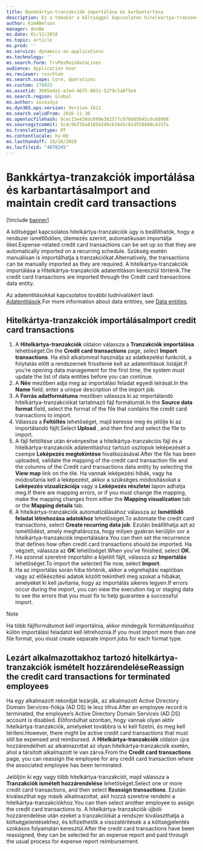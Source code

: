 ```yaml
---
title: Bankkártya-tranzakciók importálása és karbantartása
description: Ez a témakör a költséggel kapcsolatos hitelkártya-tranzakciók importálását és karbantartását ismerteti. Ezek a tranzakciók úgy állíthatók be, hogy ismétlődő ütemezésben automatikusan importálásra kerülnek, illetve szükség esetén kézzel is importálhatók.
author: KimANelson
manager: AnnBe
ms.date: 01/12/2018
ms.topic: article
ms.prod: ''
ms.service: dynamics-ax-applications
ms.technology: ''
ms.search.form: TrvPbsMainDataLines
audience: Application User
ms.reviewer: roschlom
ms.search.scope: Core, Operations
ms.custom: 274023
ms.assetid: 3605eda1-a7ed-4675-8031-5279c5a8f5e4
ms.search.region: Global
ms.author: suvaidya
ms.dyn365.ops.version: Version 1611
ms.search.validFrom: 2016-11-30
ms.openlocfilehash: 6cec15e436bc699e361577c970dd5845c6c68908
ms.sourcegitcommit: 5c4c9bf3ba018562d6cb3443c01d550489c415fa
ms.translationtype: HT
ms.contentlocale: hu-HU
ms.lasthandoff: 10/16/2020
ms.locfileid: "4078245"
---
```

# <a name="import-and-maintain-credit-card-transactions"></a><span data-ttu-id="d5aa7-104">Bankkártya-tranzakciók importálása és karbantartása</span><span class="sxs-lookup"><span data-stu-id="d5aa7-104">Import and maintain credit card transactions</span></span>

[!include [banner](../includes/banner.md)]

<span data-ttu-id="d5aa7-105">A költséggel kapcsolatos hitelkártya-tranzakciók úgy is beállíthatók, hogy a rendszer ismétlődően, ütemezés szerint, automatikusan importálja őket.</span><span class="sxs-lookup"><span data-stu-id="d5aa7-105">Expense-related credit card transactions can be set up so that they are automatically imported on a recurring schedule.</span></span> <span data-ttu-id="d5aa7-106">Szükség esetén manuálisan is importálhatja a tranzakciókat.</span><span class="sxs-lookup"><span data-stu-id="d5aa7-106">Alternatively, the transactions can be manually imported as they are required.</span></span> <span data-ttu-id="d5aa7-107">A hitelkártya-tranzakciók importálása a Hitelkártya-tranzakciók adatentitáson keresztül történik.</span><span class="sxs-lookup"><span data-stu-id="d5aa7-107">The credit card transactions are imported through the Credit card transactions data entity.</span></span>

<span data-ttu-id="d5aa7-108">Az adatentitásokkal kapcsolatos további tudnivalókért lásd: [Adatentitások](https://docs.microsoft.com/dynamics365/fin-ops-core/dev-itpro/data-entities/data-entities).</span><span class="sxs-lookup"><span data-stu-id="d5aa7-108">For more information about data entities, see [Data entities](https://docs.microsoft.com/dynamics365/fin-ops-core/dev-itpro/data-entities/data-entities).</span></span>

## <a name="import-credit-card-transactions"></a><span data-ttu-id="d5aa7-109">Hitelkártya-tranzakciók importálása</span><span class="sxs-lookup"><span data-stu-id="d5aa7-109">Import credit card transactions</span></span>

1. <span data-ttu-id="d5aa7-110">A **Hitelkártya-tranzakciók** oldalon válassza a **Tranzakciók importálása** lehetőséget.</span><span class="sxs-lookup"><span data-stu-id="d5aa7-110">On the **Credit card transactions** page, select **Import transactions**.</span></span> <span data-ttu-id="d5aa7-111">Ha első alkalommal használja az adatkezelési funkciót, a folytatás előtt a rendszernek frissítenie kell az adatentitások listáját.</span><span class="sxs-lookup"><span data-stu-id="d5aa7-111">If you’re opening data management for the first time, the system must update the list of data entities before you can continue.</span></span>
2. <span data-ttu-id="d5aa7-112">A **Név** mezőben adja meg az importálási feladat egyedi leírását.</span><span class="sxs-lookup"><span data-stu-id="d5aa7-112">In the **Name** field, enter a unique description of the import job.</span></span>
3. <span data-ttu-id="d5aa7-113">A **Forrás adatformátuma** mezőben válassza ki az importálandó hitelkártya-tranzakciókat tartalmazó fájl formátumát.</span><span class="sxs-lookup"><span data-stu-id="d5aa7-113">In the **Source data format** field, select the format of the file that contains the credit card transactions to import.</span></span>
4. <span data-ttu-id="d5aa7-114">Válassza a **Feltöltés** lehetőséget, majd keresse meg és jelölje ki az importálandó fájlt.</span><span class="sxs-lookup"><span data-stu-id="d5aa7-114">Select **Upload** , and then find and select the file to import.</span></span>
5. <span data-ttu-id="d5aa7-115">A fájl feltöltése után érvényesítse a hitelkártya-tranzakciós fájl és a hitelkártya-tranzakciók adatentitáshoz tartozó oszlopok leképezését a csempe **Leképezés megtekintése** hivatkozásával.</span><span class="sxs-lookup"><span data-stu-id="d5aa7-115">After the file has been uploaded, validate the mapping of the credit card transaction file and the columns of the Credit card transactions data entity by selecting the **View map** link on the tile.</span></span> <span data-ttu-id="d5aa7-116">Ha vannak leképezési hibák, vagy ha módosítania kell a leképezést, akkor a szükséges módosításokat a **Leképezés vizualizációja** vagy a **Leképezés részletei** lapon adhatja meg.</span><span class="sxs-lookup"><span data-stu-id="d5aa7-116">If there are mapping errors, or if you must change the mapping, make the mapping changes from either the **Mapping visualization** tab or the **Mapping details** tab.</span></span>
6. <span data-ttu-id="d5aa7-117">A hitelkártya-tranzakciók automatizálásához válassza az **Ismétlődő feladat létrehozása adatokhoz** lehetőséget.</span><span class="sxs-lookup"><span data-stu-id="d5aa7-117">To automate the credit card transactions, select **Create recurring data job**.</span></span> <span data-ttu-id="d5aa7-118">Ezután beállíthatja azt az ismétlődést, amely meghatározza, hogy milyen gyakran kerüljön sor a hitelkártya-tranzakciók importálására.</span><span class="sxs-lookup"><span data-stu-id="d5aa7-118">You can then set the recurrence that defines how often credit card transactions should be imported.</span></span> <span data-ttu-id="d5aa7-119">Ha végzett, válassza az **OK** lehetőséget.</span><span class="sxs-lookup"><span data-stu-id="d5aa7-119">When you’ve finished, select **OK**.</span></span>
7. <span data-ttu-id="d5aa7-120">Ha azonnal szeretné importálni a kijelölt fájlt, válassza az **Importálás** lehetőséget.</span><span class="sxs-lookup"><span data-stu-id="d5aa7-120">To import the selected file now, select **Import**.</span></span>
8. <span data-ttu-id="d5aa7-121">Ha az importálás során hiba történik, akkor a végrehajtási naplóban vagy az előkészítési adatok között tekintheti meg azokat a hibákat, amelyeket ki kell javítania, hogy az importálás sikeres legyen.</span><span class="sxs-lookup"><span data-stu-id="d5aa7-121">If errors occur during the import, you can view the execution log or staging data to see the errors that you must fix to help guarantee a successful import.</span></span>

> [!NOTE]
> <span data-ttu-id="d5aa7-122">Ha több fájlformátumot kell importálnia, akkor mindegyik formátumtípushoz külön importálási feladatot kell létrehoznia.</span><span class="sxs-lookup"><span data-stu-id="d5aa7-122">If you must import more than one file format, you must create separate import jobs for each format type.</span></span>

## <a name="reassign-the-credit-card-transactions-for-terminated-employees"></a><span data-ttu-id="d5aa7-123">Lezárt alkalmazottakhoz tartozó hitelkártya-tranzakciók ismételt hozzárendelése</span><span class="sxs-lookup"><span data-stu-id="d5aa7-123">Reassign the credit card transactions for terminated employees</span></span>

<span data-ttu-id="d5aa7-124">Ha egy alkalmazott rekordját lezárják, az alkalmazott Active Directory Domain Services-fiókja (AD DS) le lesz tiltva.</span><span class="sxs-lookup"><span data-stu-id="d5aa7-124">After an employee record is terminated, the employee’s Active Directory Domain Services (AD DS) account is disabled.</span></span> <span data-ttu-id="d5aa7-125">Előfordulhat azonban, hogy vannak olyan aktív hitelkártya-tranzakciók, amelyeket továbbra is ki kell fizetni, és meg kell téríteni.</span><span class="sxs-lookup"><span data-stu-id="d5aa7-125">However, there might be active credit card transactions that must still be expensed and reimbursed.</span></span> <span data-ttu-id="d5aa7-126">A **Hitelkártya-tranzakciók** oldalon újra hozzárendelheti az alkalmazottat az olyan hitelkártya-tranzakciók esetén, ahol a társított alkalmazott le van zárva.</span><span class="sxs-lookup"><span data-stu-id="d5aa7-126">From the **Credit card transactions** page, you can reassign the employee for any credit card transaction where the associated employee has been terminated.</span></span>

<span data-ttu-id="d5aa7-127">Jelöljön ki egy vagy több hitelkártya-tranzakciót, majd válassza a **Tranzakciók ismételt hozzárendelése** lehetőséget.</span><span class="sxs-lookup"><span data-stu-id="d5aa7-127">Select one or more credit card transactions, and then select **Reassign transactions**.</span></span> <span data-ttu-id="d5aa7-128">Ezután kiválaszthat egy másik alkalmazottat, akit hozzá szeretne rendelni a hitelkártya-tranzakciókhoz.</span><span class="sxs-lookup"><span data-stu-id="d5aa7-128">You can then select another employee to assign the credit card transactions to.</span></span> <span data-ttu-id="d5aa7-129">A hitelkártya-tranzakciók újbóli hozzárendelése után ezeket a tranzakciókat a rendszer kiválaszthatja a költségjelentésekhez, és kifizethetők a visszatérítések a a költségjelentés szokásos folyamatán keresztül.</span><span class="sxs-lookup"><span data-stu-id="d5aa7-129">After the credit card transactions have been reassigned, they can be selected for an expense report and paid through the usual process for expense report reimbursement.</span></span>
